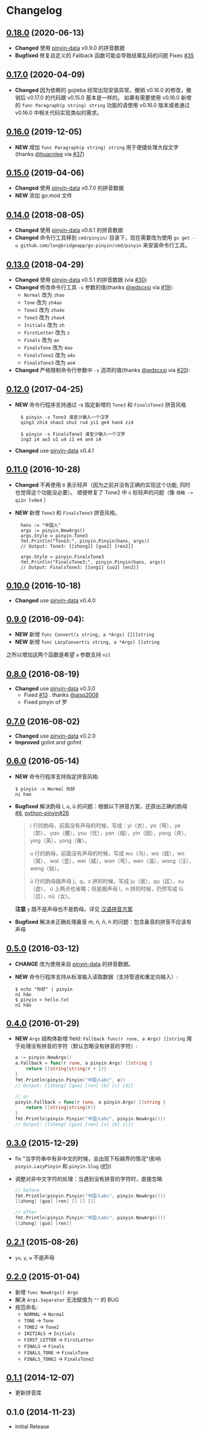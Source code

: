# Changelog

## [0.18.0] (2020-06-13)
* **Changed** 使用 [pinyin-data][pinyin-data] v0.9.0 的拼音数据
* **Bugfixed** 修复自定义的 Fallback 函数可能会导致结果乱码的问题 Fixes [#35]

## [0.17.0] (2020-04-09)

* **Changed** 因为依赖的 gojieba 经常出现安装异常，撤销 v0.16.0 的修改，撤销后 v0.17.0 的代码跟 v0.15.0 基本是一样的。
  如果有需要使用 v0.16.0 新增的 ``func Paragraph(p string) string`` 功能的请使用 v0.16.0 版本或者通过 v0.16.0 中相关代码实现类似的需求。

## [0.16.0] (2019-12-05)

- **NEW** 增加 `func Paragraph(p string) string` 用于便捷处理大段文字
  (thanks [@huacnlee] via [#37][#37])

## [0.15.0] (2019-04-06)

- **Changed** 使用 [pinyin-data][pinyin-data] v0.7.0 的拼音数据
- **NEW** 添加 go.mod 文件

## [0.14.0] (2018-08-05)

- **Changed** 使用 [pinyin-data][pinyin-data] v0.6.1 的拼音数据
- **Changed** 命令行工具移到 `cmd/pinyin/` 目录下，现在需要改为使用
  `go get -u github.com/longbridgeapp/go-pinyin/cmd/pinyin` 来安装命令行工具。

## [0.13.0] (2018-04-29)

- **Changed** 使用 [pinyin-data][pinyin-data] v0.5.1 的拼音数据 (via [#30])
- **Changed** 修改命令行工具 `-s` 参数的值(thanks [@wdscxsj][@wdscxsj] via [#19][#19]):
  - `Normal` 改为 `zhao`
  - `Tone` 改为 `zh4ao`
  - `Tone2` 改为 `zha4o`
  - `Tone3` 改为 `zhao4`
  - `Initials` 改为 `zh`
  - `FirstLetter` 改为 `z`
  - `Finals` 改为 `ao`
  - `FinalsTone` 改为 `4ao`
  - `FinalsTone2` 改为 `a4o`
  - `FinalsTone3` 改为 `ao4`
- **Changed** 严格限制命令行参数中 `-s` 选项的值(thanks [@wdscxsj][@wdscxsj] via [#20][#20]):

## [0.12.0] (2017-04-25)

- **NEW** 命令行程序支持通过 -s 指定新增的 `Tone3` 和 `FinalsTone3` 拼音风格

        $ pinyin -s Tone3 请至少输入一个汉字
        qing3 zhi4 shao3 shu1 ru4 yi1 ge4 han4 zi4

        $ pinyin -s FinalsTone3 请至少输入一个汉字
        ing3 i4 ao3 u1 u4 i1 e4 an4 i4

- **Changed** use [pinyin-data](https://github.com/mozillazg/pinyin-data) v0.4.1

## [0.11.0] (2016-10-28)

- **Changed** 不再使用 `0` 表示轻声（因为之前并没有正确的实现这个功能, 同时也觉得这个功能没必要）。
  顺便修复了 Tone2 中 `ü` 标轻声的问题（像 `侵略 -> qi1n lv0e4` ）
- **NEW** 新增 `Tone3` 和 `FinalsTone3` 拼音风格。

        hans := "中国人"
        args := pinyin.NewArgs()
        args.Style = pinyin.Tone3
        fmt.Println("Tone3:", pinyin.Pinyin(hans, args))
        // Output: Tone3: [[zhong1] [guo2] [ren2]]

        args.Style = pinyin.FinalsTone3
        fmt.Println("FinalsTone3:", pinyin.Pinyin(hans, args))
        // Output: FinalsTone3: [[ong1] [uo2] [en2]]

## [0.10.0] (2016-10-18)

- **Changed** use [pinyin-data](https://github.com/mozillazg/pinyin-data) v0.4.0

## [0.9.0] (2016-09-04):

- **NEW** 新增 `func Convert(s string, a *Args) [][]string`
- **NEW** 新增 `func LazyConvert(s string, a *Args) []string`

之所以增加这两个函数是希望 `a` 参数支持 `nil`

## [0.8.0] (2016-08-19)

- **Changed** use [pinyin-data](https://github.com/mozillazg/pinyin-data) v0.3.0
  - Fixed [#13](https://github.com/longbridgeapp/go-pinyin/issues/13) . thanks [@aisq2008](https://github.com/aisq2008)
  - Fixed pinyin of 罗

## [0.7.0] (2016-08-02)

- **Changed** use [pinyin-data](https://github.com/mozillazg/pinyin-data) v0.2.0
- **Improved** golint and gofmt

## [0.6.0] (2016-05-14)

- **NEW** 命令行程序支持指定拼音风格:

  ```shell
  $ pinyin -s Normal 你好
  ni hao
  ```

- **Bugfixed** 解决韵母 i, u, ü 的问题：根据以下拼音方案，还原出正确的韵母
  [#8](https://github.com/longbridgeapp/go-pinyin/pull/8), [python-pinyin#26](https://github.com/mozillazg/python-pinyin/pull/26)

  > i 行的韵母，前面没有声母的时候，写成：yi（衣），yɑ（呀），ye（耶），
  > yɑo（腰），you（忧），yɑn（烟），yin（因），yɑnɡ（央），yinɡ（英），yonɡ（雍）。
  >
  > u 行的韵母，前面没有声母的时候，写成 wu（乌），wɑ（蛙），wo（窝），
  > wɑi（歪），wei（威），wɑn（弯），wen（温），wɑnɡ（汪），wenɡ（翁）。
  >
  > ü 行的韵母跟声母 j，q，x 拼的时候，写成 ju（居），qu（区），xu（虚），
  > ü 上两点也省略；但是跟声母 l，n 拼的时候，仍然写成 lü（吕），nü（女）。

  **注意** `y` 既不是声母也不是韵母。详见 [汉语拼音方案](http://www.edu.cn/20011114/3009777.shtml)

- **Bugfixed** 解决未正确处理鼻音 ḿ, ń, ň, ǹ 的问题：包含鼻音的拼音不应该有声母

## [0.5.0] (2016-03-12)

- **CHANGE** 改为使用来自 [pinyin-data](https://github.com/mozillazg/pinyin-data) 的拼音数据。
- **NEW** 命令行程序支持从标准输入读取数据（支持管道和重定向输入）:

  ```shell
  $ echo "你好" | pinyin
  nǐ hǎo
  $ pinyin < hello.txt
  nǐ hǎo
  ```

## [0.4.0] (2016-01-29)

- **NEW** `Args` 结构体新增 field: `Fallback func(r rune, a Args) []string`
  用于处理没有拼音的字符（默认忽略没有拼音的字符）:

  ```go
  a := pinyin.NewArgs()
  a.Fallback = func(r rune, a pinyin.Args) []string {
      return []string{string(r + 1)}
  }
  fmt.Println(pinyin.Pinyin("中国人abc", a))
  // Output: [[zhong] [guo] [ren] [b] [c] [d]]

  // or
  pinyin.Fallback = func(r rune, a pinyin.Args) []string {
      return []string{string(r)}
  }
  fmt.Println(pinyin.Pinyin("中国人abc", pinyin.NewArgs()))
  // Output: [[zhong] [guo] [ren] [a] [b] [c]]
  ```

## [0.3.0] (2015-12-29)

- fix "当字符串中有非中文的时候，会出现下标越界的情况"(影响 `pinyin.LazyPinyin` 和 `pinyin.Slug` ([#1](https://github.com/longbridgeapp/go-pinyin/issues/1)))
- 调整对非中文字符的处理：当遇到没有拼音的字符时，直接忽略

  ```go
  // before
  fmt.Println(pinyin.Pinyin("中国人abc", pinyin.NewArgs()))
  [[zhong] [guo] [ren] [] [] []]

  // after
  fmt.Println(pinyin.Pinyin("中国人abc", pinyin.NewArgs()))
  [[zhong] [guo] [ren]]
  ```

## [0.2.1] (2015-08-26)

- `yu`, `y`, `w` 不是声母

## [0.2.0] (2015-01-04)

- 新增 `func NewArgs() Args`
- 解决 `Args.Separator` 无法赋值为 `""` 的 BUG
- 规范命名:
  - `NORMAL` -> `Normal`
  - `TONE` -> `Tone`
  - `TONE2` -> `Tone2`
  - `INITIALS` -> `Initials`
  - `FIRST_LETTER` -> `FirstLetter`
  - `FINALS` -> `Finals`
  - `FINALS_TONE` -> `FinalsTone`
  - `FINALS_TONE2` -> `FinalsTone2`

## [0.1.1] (2014-12-07)

- 更新拼音库

## 0.1.0 (2014-11-23)

- Initial Release

[pinyin-data]: https://github.com/mozillazg/pinyin-data
[@wdscxsj]: https://github.com/wdscxsj
[@huacnlee]: https://github.com/huacnlee
[#19]: https://github.com/mozillazg/go-pinyin/pull/19
[#20]: https://github.com/mozillazg/go-pinyin/pull/20
[#30]: https://github.com/mozillazg/go-pinyin/pull/30
[#37]: https://github.com/mozillazg/go-pinyin/pull/37
[#35]: https://github.com/mozillazg/go-pinyin/issues/35

[0.1.1]: https://github.com/mozillazg/go-pinyin/compare/v0.1.0...v0.1.1
[0.2.0]: https://github.com/mozillazg/go-pinyin/compare/v0.1.1...v0.2.0
[0.2.1]: https://github.com/mozillazg/go-pinyin/compare/v0.2.0...v0.2.1
[0.3.0]: https://github.com/mozillazg/go-pinyin/compare/v0.2.1...v0.3.0
[0.4.0]: https://github.com/mozillazg/go-pinyin/compare/v0.3.0...v0.4.0
[0.5.0]: https://github.com/mozillazg/go-pinyin/compare/v0.4.0...v0.5.0
[0.6.0]: https://github.com/mozillazg/go-pinyin/compare/v0.5.0...v0.6.0
[0.7.0]: https://github.com/mozillazg/go-pinyin/compare/v0.6.0...v0.7.0
[0.8.0]: https://github.com/mozillazg/go-pinyin/compare/v0.7.0...v0.8.0
[0.9.0]: https://github.com/mozillazg/go-pinyin/compare/v0.8.0...v0.9.0
[0.10.0]: https://github.com/mozillazg/go-pinyin/compare/v0.9.0...v0.10.0
[0.11.0]: https://github.com/mozillazg/go-pinyin/compare/v0.10.0...v0.11.0
[0.12.0]: https://github.com/mozillazg/go-pinyin/compare/v0.11.0...v0.12.0
[0.13.0]: https://github.com/mozillazg/go-pinyin/compare/v0.12.0...v0.13.0
[0.14.0]: https://github.com/mozillazg/go-pinyin/compare/v0.13.0...v0.14.0
[0.15.0]: https://github.com/mozillazg/go-pinyin/compare/v0.14.0...v0.15.0
[0.16.0]: https://github.com/mozillazg/go-pinyin/compare/v0.15.0...v0.16.0
[0.17.0]: https://github.com/mozillazg/go-pinyin/compare/v0.16.0...v0.17.0
[0.18.0]: https://github.com/mozillazg/go-pinyin/compare/v0.17.0...v0.18.0
